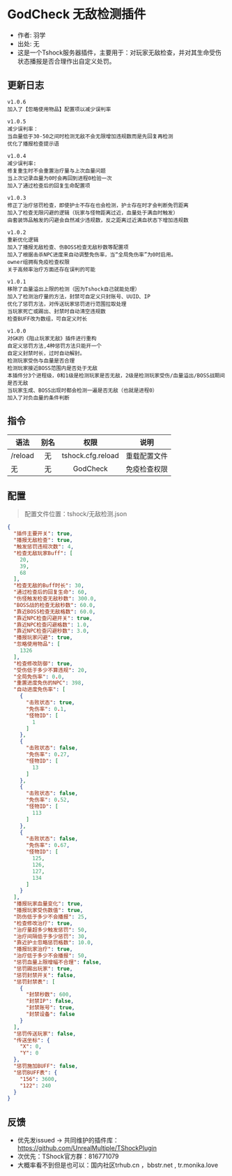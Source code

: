 # GodCheck 无敌检测插件

- 作者: 羽学
- 出处: 无
- 这是一个Tshock服务器插件，主要用于：对玩家无敌检查，并对其生命受伤状态播报是否合理作出自定义处罚。

## 更新日志

```
v1.0.6
加入了【忽略使用物品】配置项以减少误判率

v1.0.5
减少误判率：
当血量低于30-50之间时检测无敌不会无限增加违规数而是先回复再检测
优化了播报检查提示语

v1.0.4
减少误判率:
修复重生时不会重置治疗量与上次血量问题
当上次记录血量为0时会再回到进程0检验一次
加入了通过检查后的回复生命配置项

v1.0.3
修正了治疗惩罚检查，即使护士不存在也会检测，护士存在时才会判断免罚距离
加入了检查无限闪避的逻辑（玩家与怪物距离过近，血量处于满血时触发）
由套装饰品触发的闪避会自然减少违规数，反之距离过近满血状态下增加违规数

v1.0.2
重新优化逻辑
加入了播报无敌检查、伤BOSS检查无敌秒数等配置项
加入了根据击杀NPC进度来自动调整免伤率，当“全局免伤率”为0时启用。
owner组拥有免疫检查权限
关于高频率治疗方面还存在误判的可能

v1.0.1
移除了血量溢出上限的检测（因为Tshock自己就能处理）
加入了检测治疗量的方法，封禁可自定义只封账号、UUID、IP
优化了惩罚方法，对传送玩家惩罚进行范围拉取处理
当玩家死亡或踢出、封禁时自动清空违规数
检查BUFF改为数组，可自定义时长

v1.0.0
对GK的《阻止玩家无敌》插件进行重构
自定义惩罚方法,4种惩罚方法只能开一个
自定义封禁时长，过时自动解封。
检测玩家受伤与血量是否合理
检测玩家接近BOSS范围内是否处于无敌
本插件分3个进程级，0和1级是检测玩家是否无敌，2级是检测玩家受伤/血量溢出/BOSS战期间是否无敌
当玩家生成、BOSS出现时都会检测一遍是否无敌（也就是进程0）
加入了对负血量的条件判断
```

## 指令

| 语法                             | 别名  |       权限       |                   说明                   |
| -------------------------------- | :---: | :--------------: | :--------------------------------------: |
| /reload  | 无 |   tshock.cfg.reload    |    重载配置文件    |
| 无  | 无 |   GodCheck    |    免疫检查权限    |

## 配置
> 配置文件位置：tshock/无敌检测.json
```json
{
  "插件主要开关": true,
  "播报无敌检查": true,
  "触发惩罚违规次数": 4,
  "检查无敌玩家Buff": [
    20,
    39,
    68
  ],
  "检查无敌的Buff时长": 30,
  "通过检查后的回复生命": 60,
  "伤怪触发检查无敌秒数": 300.0,
  "BOSS战的检查无敌秒数": 60.0,
  "靠近BOSS检查无敌格数": 60.0,
  "靠近NPC检查闪避开关": true,
  "靠近NPC检查闪避格数": 1.0,
  "靠近NPC检查闪避秒数": 3.0,
  "播报玩家闪避": true,
  "忽略使用物品": [
    1326
  ],
  "检查修改防御": true,
  "受伤低于多少不算违规": 20,
  "全局免伤率": 0.0,
  "重置进度免伤的NPC": 398,
  "自动进度免伤率": [
    {
      "击败状态": true,
      "免伤率": 0.1,
      "怪物ID": [
        1
      ]
    },
    {
      "击败状态": false,
      "免伤率": 0.27,
      "怪物ID": [
        13
      ]
    },
    {
      "击败状态": false,
      "免伤率": 0.52,
      "怪物ID": [
        113
      ]
    },
    {
      "击败状态": false,
      "免伤率": 0.67,
      "怪物ID": [
        125,
        126,
        127,
        134
      ]
    }
  ],
  "播报玩家血量变化": true,
  "播报玩家受伤数值": true,
  "防伤低于多少不会播报": 25,
  "检查修改治疗": true,
  "治疗量超多少触发惩罚": 50,
  "治疗间隔低于多少惩罚": 30,
  "靠近护士忽略惩罚格数": 10.0,
  "播报玩家治疗": true,
  "治疗低于多少不会播报": 50,
  "惩罚血量上限增幅不合理": false,
  "惩罚踢出玩家": true,
  "惩罚封禁开关": false,
  "惩罚封禁表": [
    {
      "封禁秒数": 600,
      "封禁IP": false,
      "封禁账号": true,
      "封禁设备": false
    }
  ],
  "惩罚传送玩家": false,
  "传送坐标": {
    "X": 0,
    "Y": 0
  },
  "惩罚施加BUFF": false,
  "惩罚BUFF表": {
    "156": 3600,
    "122": 240
  }
}
```
## 反馈
- 优先发issued -> 共同维护的插件库：https://github.com/UnrealMultiple/TShockPlugin
- 次优先：TShock官方群：816771079
- 大概率看不到但是也可以：国内社区trhub.cn ，bbstr.net , tr.monika.love